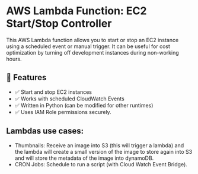# AWS Lambda Function: EC2 Start/Stop Controller

This AWS Lambda function allows you to start or stop an EC2 instance using a scheduled event or manual trigger. It can be useful for cost optimization by turning off development instances during non-working hours.

## 🚀 Features

- ✅ Start and stop EC2 instances
- ✅ Works with scheduled CloudWatch Events
- ✅ Written in Python (can be modified for other runtimes)
- ✅ Uses IAM Role permissions securely.

## Lambdas use cases:

- Thumbnails: Receive an image into S3 (this will trigger a lambda) and the lambda will create a small version of the image to store again into S3 and will store the metadata of the image into dynamoDB.
- CRON Jobs: Schedule to run a script (with Cloud Watch Event Bridge).
